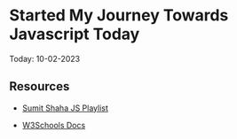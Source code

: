 # Started My Journey Towards Javascript Today
Today: 10-02-2023

## Resources
- [Sumit Shaha JS Playlist](https://www.youtube.com/watch?reload=9&v=rePN-VFo1Eo&list=PLHiZ4m8vCp9OkrURufHpGUUTBjJhO9Ghy)

- [W3Schools Docs](https://www.w3schools.com/js/)